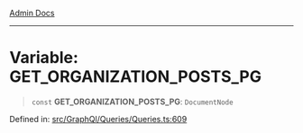 [Admin Docs](/)

***

# Variable: GET\_ORGANIZATION\_POSTS\_PG

> `const` **GET\_ORGANIZATION\_POSTS\_PG**: `DocumentNode`

Defined in: [src/GraphQl/Queries/Queries.ts:609](https://github.com/PalisadoesFoundation/talawa-admin/blob/main/src/GraphQl/Queries/Queries.ts#L609)
